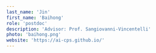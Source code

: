 ```yaml
---
last_name: 'Jin'
first_name: 'Baihong'
role: 'postdoc'
description: 'Advisor: Prof. Sangiovanni-Vincentelli'
photo: 'baihong.png'
website: 'https://ai-cps.github.io/'
---
```

